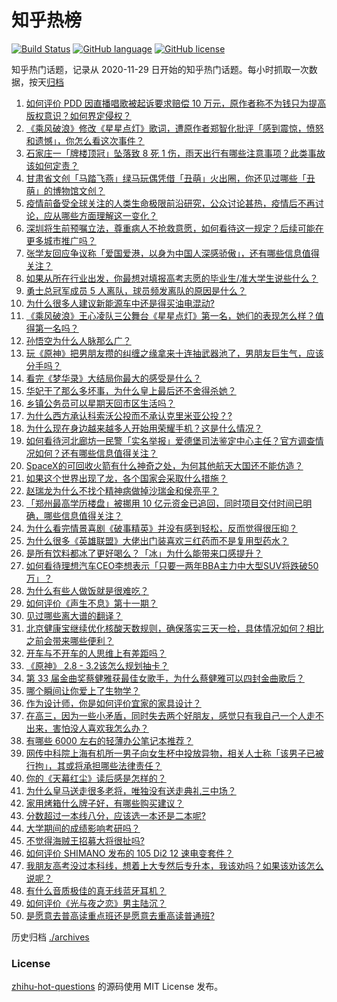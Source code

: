 # 知乎热榜
[![Build Status](https://github.com/ToWeLong/zhihu-hot-questions/workflows/CI/badge.svg)](https://github.com/ToWeLong/zhihu-hot-questions/actions)
[![GitHub language](https://img.shields.io/badge/language-golang-orange.svg)](https://golang.org/)
[![GitHub license](https://img.shields.io/github/license/ToWeLong/zhihu-hot-questions)](https://github.com/ToWeLong/zhihu-hot-questions/blob/main/LICENSE)

知乎热门话题，记录从 2020-11-29 日开始的知乎热门话题。每小时抓取一次数据，按天[归档](./archives)

<!-- BEGIN -->

1. [如何评价 PDD 因直播唱歌被起诉要求赔偿 10 万元，原作者称不为钱只为提高版权意识？如何界定侵权？](https://www.zhihu.com/question/540803012)
1. [《乘风破浪》修改《星星点灯》歌词，遭原作者郑智化批评「感到震惊，愤怒和遗憾」，你怎么看这次事件？](https://www.zhihu.com/question/541352327)
1. [石家庄一「牌楼顶冠」坠落致 8 死 1 伤，雨天出行有哪些注意事项？此类事故该如何定责？](https://www.zhihu.com/question/541335705)
1. [甘肃省文创「马踏飞燕」绿马玩偶凭借「丑萌」火出圈，你还见过哪些「丑萌」的博物馆文创？](https://www.zhihu.com/question/540530598)
1. [疫情前备受全球关注的人类生命极限前沿研究，公众讨论甚热，疫情后不再讨论，应从哪些方面理解这一变化？](https://www.zhihu.com/question/540093208)
1. [深圳将生前预嘱立法，尊重病人不抢救意愿，如何看待这一规定？后续可能在更多城市推广吗？](https://www.zhihu.com/question/541403541)
1. [张学友回应争议称「爱国爱港，以身为中国人深感骄傲」，还有哪些信息值得关注？](https://www.zhihu.com/question/541327893)
1. [如果从所在行业出发，你最想对填报高考志愿的毕业生/准大学生说些什么？](https://www.zhihu.com/question/540171227)
1. [勇士总冠军成员 5 人离队，球员频发离队的原因是什么？](https://www.zhihu.com/question/541256624)
1. [为什么很多人建议新能源车中还是得买油电混动?](https://www.zhihu.com/question/302298635)
1. [《乘风破浪》王心凌队三公舞台《星星点灯》第一名，她们的表现怎么样？值得第一名吗？](https://www.zhihu.com/question/540949166)
1. [孙悟空为什么人脉那么广？](https://www.zhihu.com/question/495355314)
1. [玩《原神》把男朋友攒的纠缠之缘拿来十连抽武器池了，男朋友巨生气，应该分手吗？](https://www.zhihu.com/question/541052307)
1. [看完《梦华录》大结局你最大的感受是什么？](https://www.zhihu.com/question/541313133)
1. [华妃干了那么多坏事，为什么皇上最后还不舍得杀她？](https://www.zhihu.com/question/494802462)
1. [乡镇公务员可以星期天回市区生活吗？](https://www.zhihu.com/question/539879998)
1. [为什么西方承认科索沃公投而不承认克里米亚公投？?](https://www.zhihu.com/question/527261981)
1. [为什么现在身边越来越多人开始用荣耀手机？这是什么情况？](https://www.zhihu.com/question/541119183)
1. [如何看待河北廊坊一民警「实名举报」爱德堡司法鉴定中心主任？官方调查情况如何？还有哪些信息值得关注？](https://www.zhihu.com/question/541121720)
1. [SpaceX的可回收火箭有什么神奇之处，为何其他航天大国还不能仿造？](https://www.zhihu.com/question/391756708)
1. [如果这个世界出现了龙，各个国家会采取什么措施？](https://www.zhihu.com/question/541173185)
1. [赵瑞龙为什么不找个精神病做掉沙瑞金和侯亮平？](https://www.zhihu.com/question/409205643)
1. [「郑州最高学历楼盘」被挪用 10 亿元资金已追回，同时项目交付时间已明确，哪些信息值得关注？](https://www.zhihu.com/question/541284512)
1. [为什么看完情景喜剧《破事精英》并没有感到轻松，反而觉得很压抑？](https://www.zhihu.com/question/539134050)
1. [为什么很多《英雄联盟》大佬出门装喜欢三红药而不是复用型药水？](https://www.zhihu.com/question/540157687)
1. [是所有饮料都冰了更好喝么？「冰」为什么能带来口感提升？](https://www.zhihu.com/question/284837830)
1. [如何看待理想汽车CEO李想表示「只要一两年BBA主力中大型SUV将跌破50万」？](https://www.zhihu.com/question/540762573)
1. [为什么有些人做饭就是很难吃？](https://www.zhihu.com/question/437656087)
1. [如何评价《声生不息》第十一期？](https://www.zhihu.com/question/534976829)
1. [见过哪些离大谱的翻译？](https://www.zhihu.com/question/540850833)
1. [北京健康宝继续优化核酸天数规则，确保落实三天一检，具体情况如何？相比之前会带来哪些便利？](https://www.zhihu.com/question/541291643)
1. [开车与不开车的人思维上有差距吗？](https://www.zhihu.com/question/466319507)
1. [《原神》 2.8 - 3.2该怎么规划抽卡？](https://www.zhihu.com/question/541377329)
1. [第 33 届金曲奖蔡健雅获最佳女歌手，为什么蔡健雅可以四封金曲歌后？](https://www.zhihu.com/question/541191844)
1. [哪个瞬间让你爱上了生物学？](https://www.zhihu.com/question/267694478)
1. [作为设计师，你是如何评价宜家的家具设计？](https://www.zhihu.com/question/539022930)
1. [在高三，因为一些小矛盾，同时失去两个好朋友，感觉只有我自己一个人走不出来，害怕没人喜欢我怎么办？](https://www.zhihu.com/question/541098710)
1. [有哪些 6000 左右的轻薄办公笔记本推荐？](https://www.zhihu.com/question/508790311)
1. [网传中科院上海有机所一男子向女生杯中投放异物，相关人士称「该男子已被行拘」，其或将承担哪些法律责任？](https://www.zhihu.com/question/541437685)
1. [你的《天幕红尘》读后感是怎样的？](https://www.zhihu.com/question/393488889)
1. [为什么皇马送走很多老将，唯独没有送走典礼三中场？](https://www.zhihu.com/question/533387572)
1. [家用烤箱什么牌子好，有哪些购买建议？](https://www.zhihu.com/question/21756417)
1. [分数超过一本线八分，应该选一本还是二本呢?](https://www.zhihu.com/question/539209954)
1. [大学期间的成绩影响考研吗？](https://www.zhihu.com/question/504209341)
1. [不觉得海贼王招募大将很扯吗?](https://www.zhihu.com/question/541190910)
1. [如何评价 SHIMANO 发布的 105 Di2 12 速电变套件？](https://www.zhihu.com/question/540724661)
1. [我朋友高考没过本科线，想着上大专然后专升本，我该劝吗？如果该劝该怎么说呢？](https://www.zhihu.com/question/541271111)
1. [有什么音质极佳的真无线蓝牙耳机？](https://www.zhihu.com/question/390613005)
1. [如何评价《光与夜之恋》男主陆沉？](https://www.zhihu.com/question/466812200)
1. [是愿意去普高读重点班还是愿意去重高读普通班?](https://www.zhihu.com/question/541007114)

<!-- END -->

历史归档 [./archives](./archives)


### License
[zhihu-hot-questions](https://github.com/towelong/zhihu-hot-questions) 的源码使用 MIT License 发布。